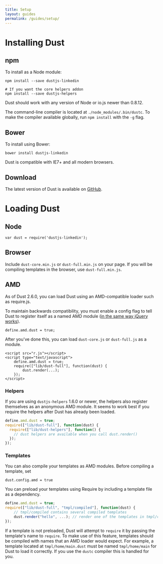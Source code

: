 ```yaml
---
title: Setup
layout: guides
permalink: /guides/setup/
---
```


# Installing Dust

## npm

To install as a Node module:

```
npm install --save dustjs-linkedin

# If you want the core helpers addon
npm install --save dustjs-helpers
```

Dust should work with any version of Node or io.js newer than 0.8.12.

The command-line compiler is located at `./node_modules/.bin/dustc`. To make the compiler available globally, run `npm install` with the `-g` flag.

## Bower

To install using Bower:

```
bower install dustjs-linkedin
```

Dust is compatible with IE7+ and all modern browsers.

## Download

The latest version of Dust is available on <a target="_blank" href="https://github.com/linkedin/dustjs/tree/master/dist">GitHub</a>.

# Loading Dust

## Node

```
var dust = require('dustjs-linkedin');
```

## Browser

Include `dust-core.min.js` or `dust-full.min.js` on your page. If you will be compiling templates in the browser, use `dust-full.min.js`.

## AMD

As of Dust 2.6.0, you can load Dust using an AMD-compatible loader such as require.js.

To maintain backwards compatibility, you must enable a config flag to tell Dust to register itself as a named AMD module ([in the same way jQuery works](http://requirejs.org/docs/jquery.html)).

    define.amd.dust = true;

After you've done this, you can load `dust-core.js` or `dust-full.js` as a module.

    <script src="r.js"></script>
    <script type="text/javascript">
        define.amd.dust = true;
        require(["lib/dust-full"], function(dust) {
            dust.render(...);
        });
    </script>

### Helpers

If you are using `dustjs-helpers` 1.6.0 or newer, the helpers also register themselves as an anonymous AMD module. It seems to work best if you require the helpers after Dust has already been loaded.

```js
define.amd.dust = true;
require(["lib/dust-full"], function(dust) {
  require(["lib/dust-helpers"], function() {
    // dust helpers are available when you call dust.render()
  });
});
```

### Templates

You can also compile your templates as AMD modules. Before compiling a template, set

    dust.config.amd = true

You can preload your templates using Require by including a template file as a dependency.

```js
define.amd.dust = true;
require(["lib/dust-full", "tmpl/compiled"], function(dust) {
    // tmpl/compiled contains several compiled templates
    dust.render("hello", ...); // render one of the templates in tmpl/compiled
});
```

If a template is not preloaded, Dust will attempt to `require` it by passing the template's name to `require`. To make use of this feature, templates should be compiled with names that an AMD loader would expect. For example, a template located at `tmpl/home/main.dust` must be named `tmpl/home/main` for Dust to load it correctly. If you use the `dustc` compiler this is handled for you.
